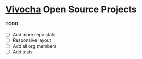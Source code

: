# [Vivocha](http://www.vivocha.com) Open Source Projects


#### TODO

- [ ] Add more repo stats
- [ ] Responsive layout
- [ ] Add all org members 
- [ ] Add tests
